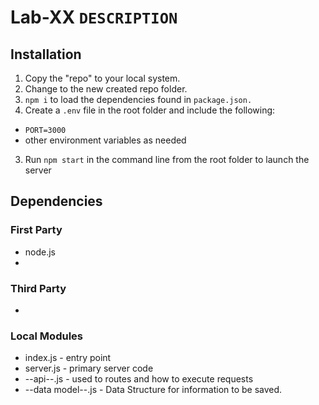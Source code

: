 # Lab-XX ```DESCRIPTION```

## Installation

1. Copy the "repo" to your local system.
2. Change to the new created repo folder.
2. ```npm i``` to load the dependencies found in ```package.json.```
3. Create a ```.env``` file in the root folder and include the following:
  * ```PORT=3000```
  * other environment variables as needed
3. Run ```npm start``` in the command line from the root folder to launch the server

## Dependencies

### First Party
* node.js
* 

### Third Party
* 


### Local Modules
* index.js - entry point
* server.js - primary server code
* --api--.js - used to routes and how to execute requests
* --data model--.js - Data Structure for information to be saved.






